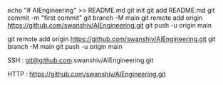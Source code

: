 echo "# AIEngineering" >> README.md
git init
git add README.md
git commit -m "first commit"
git branch -M main
git remote add origin https://github.com/swanshiv/AIEngineering.git
git push -u origin main

git remote add origin https://github.com/swanshiv/AIEngineering.git
git branch -M main
git push -u origin main

SSH     : git@github.com:swanshiv/AIEngineering.git

HTTP    : https://github.com/swanshiv/AIEngineering.git